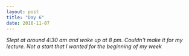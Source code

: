 ```yaml
---
layout: post
title: "Day 6"
date: 2016-11-07
---
```


_Slept at around 4:30 am and woke up at 8 pm. Couldn't make it for my lecture. Not a start that I wanted for the beginning of my week_
